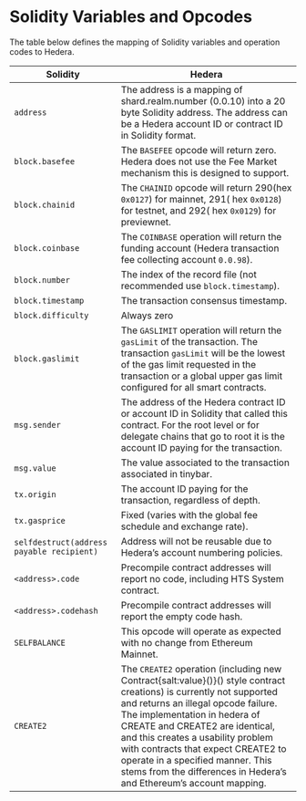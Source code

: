 # Solidity Variables and Opcodes

The table below defines the mapping of Solidity variables and operation codes to Hedera.

| Solidity                                  | Hedera                                                                                                                                                                                                                                                                                                                                                                                                               |
| ----------------------------------------- | -------------------------------------------------------------------------------------------------------------------------------------------------------------------------------------------------------------------------------------------------------------------------------------------------------------------------------------------------------------------------------------------------------------------- |
| `address`                                 | The address is a mapping of shard.realm.number (0.0.10) into a 20 byte Solidity address. The address can be a Hedera account ID or contract ID in Solidity format.                                                                                                                                                                                                                                                   |
| `block.basefee`                           | The `BASEFEE` opcode will return zero. Hedera does not use the Fee Market mechanism this is designed to support.                                                                                                                                                                                                                                                                                                     |
| `block.chainid`                           | The `CHAINID` opcode will return 290(hex `0x0127`) for mainnet, 291( hex `0x0128`) for testnet, and 292( hex `0x0129`) for previewnet.                                                                                                                                                                                                                                                                               |
| `block.coinbase`                          | The `COINBASE` operation will return the funding account (Hedera transaction fee collecting account `0.0.98`).                                                                                                                                                                                                                                                                                                       |
| `block.number`                            | The index of the record file (not recommended use `block.timestamp`).                                                                                                                                                                                                                                                                                                                                                |
| `block.timestamp`                         | The transaction consensus timestamp.                                                                                                                                                                                                                                                                                                                                                                                 |
| `block.difficulty`                        | Always zero                                                                                                                                                                                                                                                                                                                                                                                                          |
| `block.gaslimit`                          | The `GASLIMIT` operation will return the `gasLimit` of the transaction. The transaction `gasLimit` will be the lowest of the gas limit requested in the transaction or a global upper gas limit configured for all smart contracts.                                                                                                                                                                                  |
| `msg.sender`                              | The address of the Hedera contract ID or account ID in Solidity that called this contract.  For the root level or for delegate chains that go to root it is the account ID paying for the transaction.                                                                                                                                                                                                               |
| `msg.value`                               | The value associated to the transaction associated in tinybar.                                                                                                                                                                                                                                                                                                                                                       |
| `tx.origin`                               | The account ID paying for the transaction, regardless of depth.                                                                                                                                                                                                                                                                                                                                                      |
| `tx.gasprice`                             | Fixed (varies with the global fee schedule and exchange rate).                                                                                                                                                                                                                                                                                                                                                       |
| `selfdestruct(address payable recipient)` | Address will not be reusable due to Hedera’s account numbering policies.                                                                                                                                                                                                                                                                                                                                             |
| `<address>.code`                          | Precompile contract addresses will report no code, including HTS System contract.                                                                                                                                                                                                                                                                                                                                    |
| `<address>.codehash`                      | Precompile contract addresses will report the empty code hash.                                                                                                                                                                                                                                                                                                                                                       |
| `SELFBALANCE`                             | This opcode will operate as expected with no change from Ethereum Mainnet.                                                                                                                                                                                                                                                                                                                                           |
| `CREATE2`                                 | The `CREATE2` operation (including new Contract{salt:value}()}() style contract creations) is currently not supported and returns an illegal opcode failure. The implementation in hedera of CREATE and CREATE2 are identical, and this creates a usability problem with contracts that expect CREATE2 to operate in a specified manner. This stems from the differences in Hedera’s and Ethereum’s account mapping. |
